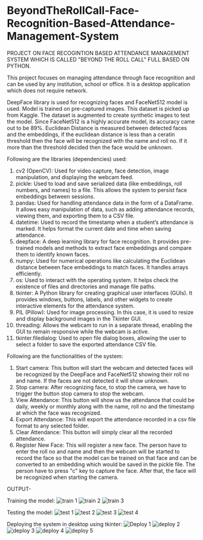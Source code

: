 # BeyondTheRollCall-Face-Recognition-Based-Attendance-Management-System
PROJECT ON FACE RECOGINTION BASED ATTENDANCE MANAGEMENT SYSTEM WHICH IS CALLED "BEYOND THE ROLL CALL" FULL BASED ON PYTHON.

This project focuses on managing attendance through face recognition and can be used by any institution, school or office. It is a desktop application which does not require network.

DeepFace library is used for recognizing faces and FaceNet512 model is used. Model is trained on pre-captured images. This dataset is picked up from Kaggle. The dataset is augmented to create synthetic images to test the model. Since FaceNet512 is a highly accurate model, its accuracy came out to be 89%. Euclidean Distance is measured between detected faces and the embeddings, if the euclidean distance is less than a ceratin threshold then the face will be recognized with the name and roll no. If it more than the threshold decided then the face would be unknown.

Following are the libraries (dependencies) used:
 1. cv2 (OpenCV): Used for video capture, face detection, image manipulation, and displaying the webcam feed.
 2. pickle: Used to load and save serialized data (like embeddings, roll numbers, and names) to a file. This allows the system to persist face embeddings between sessions.
 3. pandas: Used for handling attendance data in the form of a DataFrame. It allows easy manipulation of data, such as adding attendance records, viewing them, and exporting them to a CSV file.
 4. datetime: Used to record the timestamp when a student’s attendance is marked. It helps format the current date and time when saving attendance.
 5. deepface: A deep learning library for face recognition. It provides pre-trained models and methods to extract face embeddings and compare them to identify known faces.
 6. numpy: Used for numerical operations like calculating the Euclidean distance between face embeddings to match faces. It handles arrays efficiently.
 7. os: Used to interact with the operating system. It helps check the existence of files and directories and manage file paths.
 8. tkinter: A Python library for creating graphical user interfaces (GUIs). It provides windows, buttons, labels, and other widgets to create interactive elements for the attendance system.
 9. PIL (Pillow): Used for image processing. In this case, it is used to resize and display background images in the Tkinter GUI.
 10. threading: Allows the webcam to run in a separate thread, enabling the GUI to remain responsive while the webcam is active.
 11. tkinter.filedialog: Used to open file dialog boxes, allowing the user to select a folder to save the exported attendance CSV file.

Following are the functionalities of the system:

1. Start camera: This button will start the webcam and detected faces will be recognized by the DeepFace and FaceNet512 showing their roll no and name. If the faces are not detected it will show unknown.
2. Stop camera: After recognizing face, to stop the camera, we have to trigger the button stop camera to stop the webcam.
3. View Attendance: This button will show us the attendance that could be daily, weekly or monthly along with the name, roll no and the timestamp at which the face was recognized.
4. Export Attendance: This will export the attendance recorded in a csv file format to any selected folder.
5. Clear Attendance: This button will simply clear all the recorded attendance.
6. Register New Face: This will register a new face. The person have to enter the roll no and name and then the webcam will be started to record the face so that the model can be trained on that face and can be converted to an embedding which would be saved in the pickle file. The person have to press "c" key to capture the face. After that, the face will be recognized when starting the camera.

OUTPUT-

Training the model:
![train 1](https://github.com/user-attachments/assets/4d2b4eb4-fa34-4d22-9a84-af1e80f30ecb)
![train 2](https://github.com/user-attachments/assets/b16f3701-8936-4658-9d7e-c88d623ada91)
![train 3](https://github.com/user-attachments/assets/6e75996f-f116-4f3d-87e6-c2f132ac97e7)

Testing the model:
![test 1](https://github.com/user-attachments/assets/a90cdf79-ff0f-46cd-a18c-17c62838543f)
![test 2](https://github.com/user-attachments/assets/b3026a7e-efe7-4fc3-8295-627489e01e57)
![test 3](https://github.com/user-attachments/assets/b4ea0fc0-f7c4-4c0a-9c06-e8f751dbb435)
![test 4](https://github.com/user-attachments/assets/2c4c2f46-86ac-4d4d-a20e-28511be34b3e)

Deploying the system in desktop using tkinter:
![Deploy 1](https://github.com/user-attachments/assets/75e948e4-ca4b-45e8-8a91-86936aecc00f)
![deploy 2](https://github.com/user-attachments/assets/388e380f-4b04-44bd-a317-e98e5af20204)
![deploy 3](https://github.com/user-attachments/assets/8bea09ec-c321-46b5-b749-08a26ebd749f)
![deploy 4](https://github.com/user-attachments/assets/c8e79a25-7e3c-406e-9978-144a76174b59)
![deploy 5](https://github.com/user-attachments/assets/40a550a1-0ded-491f-a05d-3e9e0000b484)




